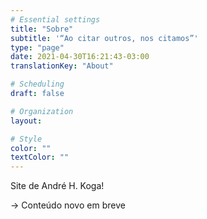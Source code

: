 ```yaml
---
# Essential settings
title: "Sobre"
subtitle: '“Ao citar outros, nos citamos”'
type: "page"
date: 2021-04-30T16:21:43-03:00
translationKey: "About"

# Scheduling
draft: false

# Organization
layout:

# Style
color: ""
textColor: ""
---
```


Site de André H. Koga!

-> Conteúdo novo em breve